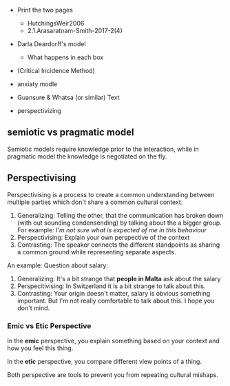 - Print the two pages
  - HutchingsWeir2006
  - 2.1.Arasaratnam-Smith-2017-2(4)

- Darla Deardorff's model
  - What happens in each box
- (Critical Incidence Method)
- anxiaty modle
- Guansure & Whatsa (or similar) Text
- perspectivizing

## semiotic vs pragmatic model

Semiotic models require knowledge prior to the interaction, while in pragmatic model the knowledge is negotiated on the fly.

## Perspectivising

Perspectivising is a process to create a common understanding between multiple parties which don't share a common cultural context.

1. Generalizing: Telling the other, that the communication has broken down (with out sounding condensending) by talking about the a bigger group. For example: *I'm not sure what is expected of me in this behaviour*
2. Perspectivising: Explain your own perspective of the context
3. Contrasting: The speaker connects the different standpoints as sharing a common ground while representing separate aspects.

An example: Question about salary:

1. Generalizing: It's a bit strange that **people in Malta** ask about the salary
2. Perspecitivising: In Switzerland it is a bit strange to talk about this.
3. Contrasting: Your origin doesn't matter, salary is obvious something important. But I'm not really comfortable to talk about this. I hope you don't mind.

### Emic vs Etic Perspective

In the **emic** perspective, you explain something based on your context and how you feel this thing.

In the **etic** perspective, you compare different view points of a thing.

Both perspective are tools to prevent you from repeating cultural mishaps. 



